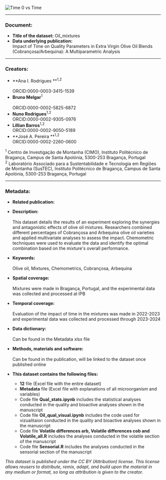 ![Time 0 vs Time](https://github.com/Bruno-melgar/Oil_Mixtures/assets/57594798/658bb652-2e99-466e-99f2-38ff31a4ae02)


---
### Document:
- **Title of the dataset:** Oil_mixtures
- **Data underlying publication:** <br/>
Impact of Time on Quality Parameters in Extra Virgin Olive Oil Blends (Cobrançosa/Arbequina): A Multiparametric Analysis
---

### Creators:
- **Ana I. Rodrigues **<sup>1,2</sup>  <br/>	
ORCID:0000-0003-3415-1539
- **Bruno Melgar**<sup>1</sup>  <br/>	
ORCID:0000-0002-5825-6872
- **Nuno Rodrigues**<sup>1,2</sup>  <br/>
ORCID:0000-0002-9305-0976		
- **Lillian Barros**<sup>1,2</sup>  <br/>
ORCID:0000-0002-9050-5189 
- **José A. Pereira **<sup>1,2</sup>  <br/>
ORCID:0000-0002-2260-0600 <br/>

<sup>1</sup> Centro de Investigação de Montanha (CIMO), Instituto Politécnico de Bragança, Campus de Santa Apolónia, 5300-253 Bragança, Portugal <br/>
<sup>2</sup> Laboratório Associado para a Sustentabilidade e Tecnologia em Regiões de Montanha (SusTEC), Instituto Politécnico de Bragança, Campus de Santa Apolónia, 5300-253 Bragança, Portugal <br/>

---
### Metadata:
- **Related publication:**

- **Description:** <br/>	
This dataset details the results of an experiment exploring the synergies and antagonistic effects of olive oil mixtures. Researchers combined different percentages of Cobrançosa and Arbequina olive oil varieties and applied multivariate analyses to assess the impact. Chemometric techniques were used to evaluate the data and identify the optimal combination based on the mixture's overall performance.

- **Keywords:** <br/>	
Olive oil, Mixtures, Chemometrics, Cobrançosa, Arbequina

- **Spatial coverage:** <br/>	
Mixtures were made in Bragança, Portugal, and the experimental data was collected and processed at IPB

- **Temporal coverage:** <br/>	
Evaluation of the impact of time in the mixtures was made in 2022-2023 and experimental data was collected and processed through 2023-2024

- **Data dictionary:** <br/>	
Can be found in the Metadata xlsx file

- **Methods, materials and software:** <br/>	
Can be found in the publication, will be linked to the dataset once published online

- **This dataset contains the following files:**
  - **12** file (Excel file with the entire dataset)
  - **Metadata** file (Excel file with explanations of all microorganism and variables)
  - Code file **Qual_stats.ipynb** includes the statistical analyses conducted in the quality and bioactive analyses shown in the manuscript
  - Code file **Oil_qual_visual.ipynb** includes the code used for vizualitaion conducted in the quality and bioactive analyses shown in the manuscript
  - Code file **Volatile differences arb, Volatile differences cob and Volatile_all.R** includes the analyses conducted in the volatile section of the manuscript
  - Code file **Sensorial.R** includes the analyses conducted in the sensorial section of the manuscript

*This dataset is published under the CC BY (Attribution) license.
This license allows reusers to distribute, remix, adapt, and build upon the material in any medium or format, so long as attribution is given to the creator.*
